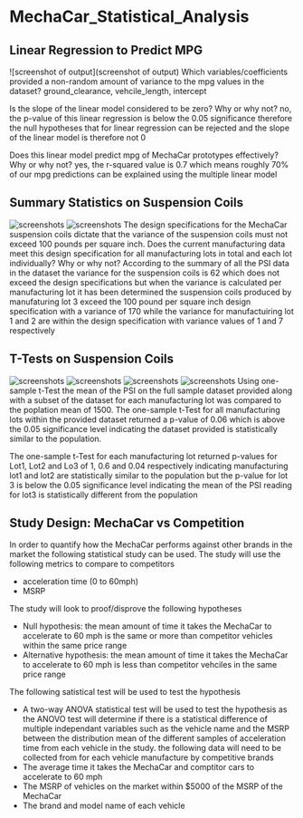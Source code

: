 # MechaCar_Statistical_Analysis
 
## Linear Regression to Predict MPG
![screenshot of output](screenshot of output)
Which variables/coefficients provided a non-random amount of variance to the mpg values in the dataset? ground_clearance, vehcile_length, intercept

Is the slope of the linear model considered to be zero? Why or why not? no, the p-value of this linear regression is below the 0.05 significance therefore the null hypotheses that for linear regression can be rejected and the slope of the linear model is therefore not 0 

Does this linear model predict mpg of MechaCar prototypes effectively? Why or why not? yes, the r-squared value is 0.7 which means roughly 70% of our mpg predictions can be explained using the multiple linear model

## Summary Statistics on Suspension Coils
![screenshots]()
![screenshots]()
The design specifications for the MechaCar suspension coils dictate that the variance of the suspension coils must not exceed 100 pounds per square inch. Does the current manufacturing data meet this design specification for all manufacturing lots in total and each lot individually? Why or why not?
According to the summary of all the PSI data in the dataset the variance for the suspension coils is 62 which does not exceed the design specifications but when the variance is calculated per manufacturing lot it has been determined the suspension coils produced by manufaturing lot 3 exceed the 100 pound per square inch design specification with a variance of 170 while the variance for manufactuiring lot 1 and 2 are within the design specification with variance values of 1 and 7 respectively

## T-Tests on Suspension Coils
![screenshots]()
![screenshots]()
![screenshots]()
![screenshots]()
Using one-sample t-Test the mean of the PSI on the full sample dataset provided along with a subset of the dataset for each manufacturing lot was compared to the poplation mean of 1500.
The one-sample t-Test for all manufacturing lots within the provided dataset returned a p-value of 0.06 which is above the 0.05 significance level indicating the dataset provided is statistically similar to the population.

The one-sample t-Test for each manufacturing lot returned p-values for Lot1, Lot2 and Lo3 of 1, 0.6 and 0.04 respectively indicating manufacturing lot1 and lot2 are statistically similar to the population but the p-value for lot 3 is below the 0.05 significance level indicating the mean of the PSI reading for lot3 is statistically different from the population

## Study Design: MechaCar vs Competition
In order to quantify how the MechaCar performs against other brands in the market the following statistical study can be used.
The study will use the following metrics to compare to competitors
 - acceleration time (0 to 60mph)
 - MSRP
 
The study will look to proof/disprove the following hypotheses
 - Null hypothesis: the mean amount of time it takes the MechaCar to accelerate to 60 mph is the same or more than competitor vehicles within the same price range
 - Alternative hypothesis: the mean amount of time it takes the MechaCar to accelerate to 60 mph is less than competitor vehciles in the same price range
 
The following satistical test will be used to test the hypothesis
 - A two-way ANOVA statistical test will be used to test the hypothesis as the ANOVO test will determine if there is a statistical difference of multiple independant variables such as the vehicle name and the MSRP between the distribution mean of the different samples of acceleration time from each vehicle in the study.
the following data will need to be collected from for each vehicle manufacture by competitive brands
 - The average time it takes the MechaCar and comptitor cars to accelerate to 60 mph
 - The MSRP of vehicles on the market within $5000 of the MSRP of the MechaCar
 - The brand and model name of each vehicle
 
